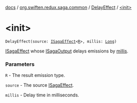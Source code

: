 [docs](../../index.md) / [org.swiften.redux.saga.common](../index.md) / [DelayEffect](index.md) / [&lt;init&gt;](./-init-.md)

# &lt;init&gt;

`DelayEffect(source: `[`ISagaEffect`](../-i-saga-effect.md)`<`[`R`](index.md#R)`>, millis: `[`Long`](https://kotlinlang.org/api/latest/jvm/stdlib/kotlin/-long/index.html)`)`

[ISagaEffect](../-i-saga-effect.md) whose [ISagaOutput](../-i-saga-output/index.md) delays emissions by [millis](millis.md).

### Parameters

`R` - The result emission type.

`source` - The source [ISagaEffect](../-i-saga-effect.md).

`millis` - Delay time in milliseconds.
